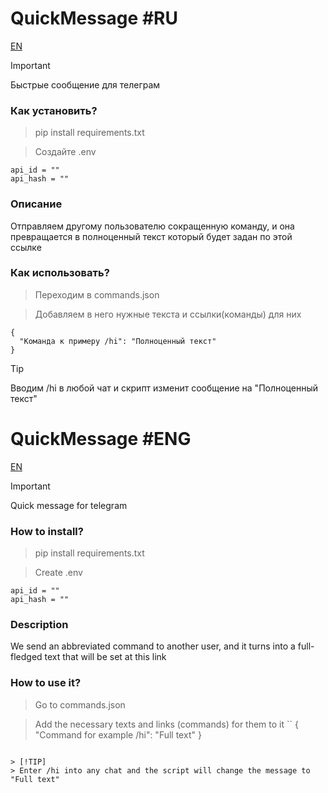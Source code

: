 # QuickMessage #RU
[EN](https://github.com/kite-house/QuickMessage?tab=readme-ov-file#quickMessage-eng)

> [!IMPORTANT]
> Быстрые сообщение для телеграм 

### Как установить?
> pip install requirements.txt

> Создайте .env

```
api_id = ""
api_hash = ""
```

### Описание

Отправляем другому пользователю сокращенную команду, и она превращается в полноценный текст который будет задан по этой ссылке

### Как использовать? 

> Переходим в commands.json

> Добавляем в него нужные текста и ссылки(команды) для них
```
{
  "Команда к примеру /hi": "Полноценный текст" 
}

```

> [!TIP]
> Вводим /hi в любой чат и скрипт изменит сообщение на "Полноценный текст"







# QuickMessage #ENG
[EN](https://github.com/kite-house/QuickMessage?tab=readme-ov-file#testbot-eng)

> [!IMPORTANT]
> Quick message for telegram 

### How to install?
> pip install requirements.txt

> Create .env

```
api_id = ""
api_hash = ""
```

### Description

We send an abbreviated command to another user, and it turns into a full-fledged text that will be set at this link

### How to use it? 

> Go to commands.json

> Add the necessary texts and links (commands) for them to it
``
{
"Command for example /hi": "Full text"
}

```

> [!TIP]
> Enter /hi into any chat and the script will change the message to "Full text"
